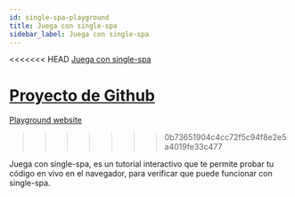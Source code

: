 ```yaml
---
id: single-spa-playground
title: Juega con single-spa
sidebar_label: Juega con single-spa
---
```


<<<<<<< HEAD
[Juega con single-spa](http://single-spa-playground.org)

[Proyecto de Github](https://github.com/single-spa/single-spa-playground)
=======
[Playground website](http://single-spa-playground.org)
>>>>>>> 0b73651904c4cc72f5c94f8e2e5a4019fe33c477

Juega con single-spa, es un tutorial interactivo que te permite probar tu código en vivo en el navegador, para verificar que puede funcionar con single-spa.
